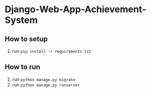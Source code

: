 # Django-Web-App-Achievement-System


## How to setup
1. run ``pip install -r requirements.txt``


## How to run
1. run ``python manage.py migrate``
1. run ``python manage.py runserver``

